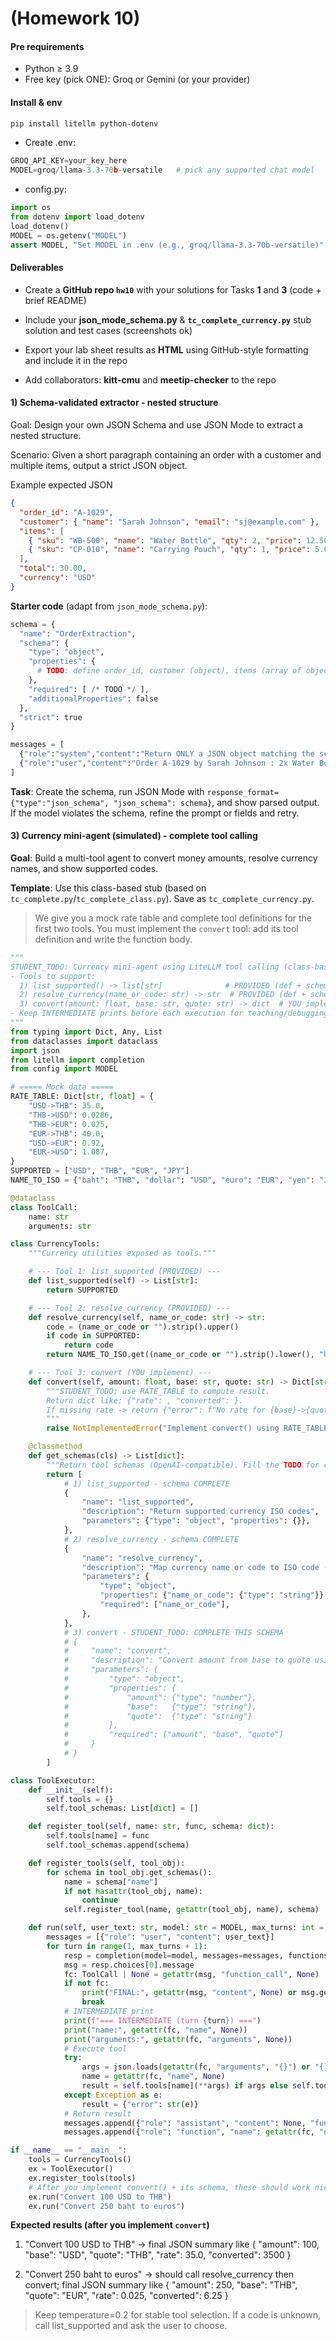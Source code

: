 # (Homework 10)
#### Pre requirements
- Python ≥ 3.9
- Free key (pick ONE): Groq or Gemini (or your provider)
#### Install & env

```bash
pip install litellm python-dotenv
```

- Create .env:
```python
GROQ_API_KEY=your_key_here
MODEL=groq/llama-3.3-70b-versatile   # pick any supported chat model
```

- config.py:
```python
import os
from dotenv import load_dotenv
load_dotenv()
MODEL = os.getenv("MODEL")
assert MODEL, "Set MODEL in .env (e.g., groq/llama-3.3-70b-versatile)"
```

#### Deliverables
- Create a **GitHub repo `hw10`** with your solutions for Tasks **1** and **3** (code + brief README)

- Include your **json_mode_schema.py** & **`tc_complete_currency.py`** stub solution and test cases (screenshots ok)

- Export your lab sheet results as **HTML** using GitHub-style formatting and include it in the repo

- Add collaborators: **kitt-cmu** and **meetip-checker** to the repo
#### 1) Schema-validated extractor - nested structure
Goal: Design your own JSON Schema and use JSON Mode to extract a nested structure.

Scenario: Given a short paragraph containing an order with a customer and multiple items, output a strict JSON object.

Example expected JSON

```json
{
  "order_id": "A-1029",
  "customer": { "name": "Sarah Johnson", "email": "sj@example.com" },
  "items": [
    { "sku": "WB-500", "name": "Water Bottle", "qty": 2, "price": 12.50 },
    { "sku": "CP-010", "name": "Carrying Pouch", "qty": 1, "price": 5.00 }
  ],
  "total": 30.00,
  "currency": "USD"
}
```
**Starter code** (adapt from `json_mode_schema.py`):

```python
schema = {
  "name": "OrderExtraction",
  "schema": {
    "type": "object",
    "properties": {
      # TODO: define order_id, customer (object), items (array of objects), total (number), currency (string)
    },
    "required": [ /* TODO */ ],
    "additionalProperties": false
  },
  "strict": true
}

messages = [
  {"role":"system","content":"Return ONLY a JSON object matching the schema."},
  {"role":"user","content":"Order A-1029 by Sarah Johnson : 2x Water Bottle ($12.50 each), 1x Carrying Pouch ($5). Total $30."}
]
```
**Task**: Create the schema, run JSON Mode with `response_format={"type":"json_schema", "json_schema": schema}`, and show parsed output. If the model violates the schema, refine the prompt or fields and retry.

#### 3) Currency mini-agent (simulated) - complete tool calling
**Goal**: Build a multi-tool agent to convert money amounts, resolve currency names, and show supported codes.

**Template**: Use this class-based stub (based on `tc_complete.py`/`tc_complete_class.py`). Save as `tc_complete_currency.py`.

> We give you a mock rate table and complete tool definitions for the first two tools. You must implement the `convert` tool: add its tool definition and write the function body.

```python
"""
STUDENT_TODO: Currency mini-agent using LiteLLM tool calling (class-based)
- Tools to support:
  1) list_supported() -> list[str]              # PROVIDED (def + schema)
  2) resolve_currency(name_or_code: str) -> str  # PROVIDED (def + schema)
  3) convert(amount: float, base: str, quote: str) -> dict  # YOU implement (def + schema)
- Keep INTERMEDIATE prints before each execution for teaching/debugging.
"""
from typing import Dict, Any, List
from dataclasses import dataclass
import json
from litellm import completion
from config import MODEL

# ===== Mock data =====
RATE_TABLE: Dict[str, float] = {
    "USD->THB": 35.0,
    "THB->USD": 0.0286,
    "THB->EUR": 0.025,
    "EUR->THB": 40.0,
    "USD->EUR": 0.92,
    "EUR->USD": 1.087,
}
SUPPORTED = ["USD", "THB", "EUR", "JPY"]
NAME_TO_ISO = {"baht": "THB", "dollar": "USD", "euro": "EUR", "yen": "JPY"}

@dataclass
class ToolCall:
    name: str
    arguments: str

class CurrencyTools:
    """Currency utilities exposed as tools."""

    # --- Tool 1: list_supported (PROVIDED) ---
    def list_supported(self) -> List[str]:
        return SUPPORTED

    # --- Tool 2: resolve_currency (PROVIDED) ---
    def resolve_currency(self, name_or_code: str) -> str:
        code = (name_or_code or "").strip().upper()
        if code in SUPPORTED:
            return code
        return NAME_TO_ISO.get((name_or_code or "").strip().lower(), "UNKNOWN")

    # --- Tool 3: convert (YOU implement) ---
    def convert(self, amount: float, base: str, quote: str) -> Dict[str, Any]:
        """STUDENT_TODO: use RATE_TABLE to compute result.
        Return dict like: {"rate": , "converted": }.
        If missing rate -> return {"error": f"No rate for {base}->{quote}"}
        """
        raise NotImplementedError("Implement convert() using RATE_TABLE")

    @classmethod
    def get_schemas(cls) -> List[dict]:
        """Return tool schemas (OpenAI-compatible). Fill the TODO for convert."""
        return [
            # 1) list_supported - schema COMPLETE
            {
                "name": "list_supported",
                "description": "Return supported currency ISO codes",
                "parameters": {"type": "object", "properties": {}},
            },
            # 2) resolve_currency - schema COMPLETE
            {
                "name": "resolve_currency",
                "description": "Map currency name or code to ISO code (e.g., 'baht'->'THB')",
                "parameters": {
                    "type": "object",
                    "properties": {"name_or_code": {"type": "string"}},
                    "required": ["name_or_code"],
                },
            },
            # 3) convert - STUDENT_TODO: COMPLETE THIS SCHEMA
            # {
            #     "name": "convert",
            #     "description": "Convert amount from base to quote using fixed RATE_TABLE",
            #     "parameters": {
            #         "type": "object",
            #         "properties": {
            #             "amount": {"type": "number"},
            #             "base":   {"type": "string"},
            #             "quote":  {"type": "string"}
            #         },
            #         "required": ["amount", "base", "quote"]
            #     }
            # }
        ]

class ToolExecutor:
    def __init__(self):
        self.tools = {}
        self.tool_schemas: List[dict] = []

    def register_tool(self, name: str, func, schema: dict):
        self.tools[name] = func
        self.tool_schemas.append(schema)

    def register_tools(self, tool_obj):
        for schema in tool_obj.get_schemas():
            name = schema["name"]
            if not hasattr(tool_obj, name):
                continue
            self.register_tool(name, getattr(tool_obj, name), schema)

    def run(self, user_text: str, model: str = MODEL, max_turns: int = 6):
        messages = [{"role": "user", "content": user_text}]
        for turn in range(1, max_turns + 1):
            resp = completion(model=model, messages=messages, functions=self.tool_schemas, function_call="auto")
            msg = resp.choices[0].message
            fc: ToolCall | None = getattr(msg, "function_call", None)
            if not fc:
                print("FINAL:", getattr(msg, "content", None) or msg.get("content"))
                break
            # INTERMEDIATE print
            print(f"=== INTERMEDIATE (turn {turn}) ===")
            print("name:", getattr(fc, "name", None))
            print("arguments:", getattr(fc, "arguments", None))
            # Execute tool
            try:
                args = json.loads(getattr(fc, "arguments", "{}") or "{}")
                name = getattr(fc, "name", None)
                result = self.tools[name](**args) if args else self.tools[name]()
            except Exception as e:
                result = {"error": str(e)}
            # Return result
            messages.append({"role": "assistant", "content": None, "function_call": {"name": getattr(fc, "name", None), "arguments": getattr(fc, "arguments", "{}")}})
            messages.append({"role": "function", "name": getattr(fc, "name", None), "content": json.dumps(result)})

if __name__ == "__main__":
    tools = CurrencyTools()
    ex = ToolExecutor()
    ex.register_tools(tools)
    # After you implement convert() + its schema, these should work nicely:
    ex.run("Convert 100 USD to THB")
    ex.run("Convert 250 baht to euros")
```

**Expected results (after you implement `convert`)**
1. "Convert 100 USD to THB" → final JSON summary like { "amount": 100, "base": "USD", "quote": "THB", "rate": 35.0, "converted": 3500 }

2. "Convert 250 baht to euros" → should call resolve_currency then convert; final JSON summary like { "amount": 250, "base": "THB", "quote": "EUR", "rate": 0.025, "converted": 6.25 }

> Keep temperature=0.2 for stable tool selection. If a code is unknown, call list_supported and ask the user to choose.
